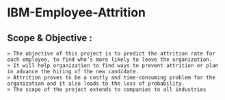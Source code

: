 # IBM-Employee-Attrition

## Scope & Objective :

 	> The objective of this project is to predict the attrition rate for each employee, to find who’s more likely to leave the organization.
 	> It will help organization to find ways to prevent attrition or plan in advance the hiring of the new candidate.
 	> Attrition proves to be a costly and time-consuming problem for the organization and it also leads to the loss of probability. 
 	> The scope of the project extends to companies to all industries
